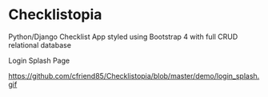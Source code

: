 # Checklistopia

Python/Django Checklist App styled using Bootstrap 4 with full CRUD relational database

Login Splash Page

https://github.com/cfriend85/Checklistopia/blob/master/demo/login_splash.gif

